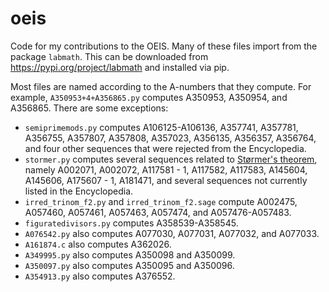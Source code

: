 # oeis
Code for my contributions to the OEIS.
Many of these files import from the package ``labmath``.  This can be downloaded from <https://pypi.org/project/labmath> and installed via pip.

Most files are named according to the A-numbers that they compute.  For example, ``A350953+4+A356865.py`` computes A350953, A350954, and A356865.
There are some exceptions:
* ``semiprimemods.py`` computes A106125-A106136, A357741, A357781, A356755, A357807, A357808, A357023, A356135, A356357, A356764, and four other sequences that were rejected from the Encyclopedia.
* ``stormer.py`` computes several sequences related to [Størmer's theorem](https://en.wikipedia.org/wiki/St%C3%B8rmer%27s_theorem), namely A002071, A002072, A117581 - 1, A117582, A117583, A145604, A145606, A175607 - 1, A181471, and several sequences not currently listed in the Encyclopedia.
* ``irred_trinom_f2.py`` and ``irred_trinom_f2.sage`` compute A002475, A057460, A057461, A057463, A057474, and A057476-A057483.
* ``figuratedivisors.py`` computes A358539-A358545.
* ``A076542.py`` also computes A077030, A077031, A077032, and A077033.
* ``A161874.c`` also computes A362026.
* ``A349995.py`` also computes A350098 and A350099.
* ``A350097.py`` also computes A350095 and A350096.
* ``A354913.py`` also computes A376552.
